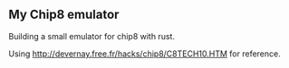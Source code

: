 ## My Chip8 emulator

Building a small emulator for chip8 with rust.

Using http://devernay.free.fr/hacks/chip8/C8TECH10.HTM for reference.
